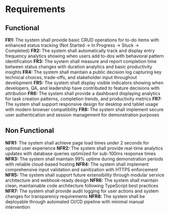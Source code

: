 # Requirements

## Functional

**FR1:** The system shall provide basic CRUD operations for to-do items with enhanced status tracking (Not Started → In Progress → Stuck → Completed)
**FR2:** The system shall automatically track and display entry frequency analytics showing when users add to-dos with behavioral pattern identification
**FR3:** The system shall measure and report completion time between status changes with duration analytics and basic productivity insights
**FR4:** The system shall maintain a public decision log capturing key technical choices, trade-offs, and stakeholder input throughout development
**FR5:** The system shall display visible indicators showing when developers, QA, and leadership have contributed to feature decisions with attribution
**FR6:** The system shall provide a dashboard displaying analytics for task creation patterns, completion trends, and productivity metrics
**FR7:** The system shall support responsive design for desktop and tablet usage with modern browser compatibility
**FR8:** The system shall implement secure user authentication and session management for demonstration purposes

## Non Functional

**NFR1:** The system shall achieve page load times under 2 seconds for optimal user experience
**NFR2:** The system shall provide real-time analytics updates with database queries optimized for sub-100ms response times
**NFR3:** The system shall maintain 99% uptime during demonstration periods with reliable cloud-based hosting
**NFR4:** The system shall implement comprehensive input validation and sanitization with HTTPS enforcement
**NFR5:** The system shall support future extensibility through modular service architecture and webhook-ready design
**NFR6:** The system shall maintain clean, maintainable code architecture following TypeScript best practices
**NFR7:** The system shall provide audit logging for user actions and system changes for transparency requirements
**NFR8:** The system shall be deployable through automated CI/CD pipeline with minimal manual intervention
